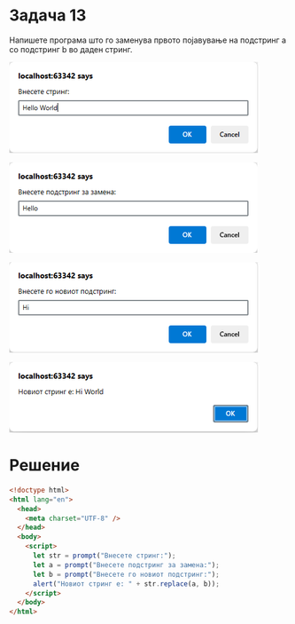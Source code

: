# Задача 13

Напишете програма што го заменува првото појавување на подстринг a со подстринг b во даден стринг.

![image](img/img.png)

![image](img/img_1.png)

![image](img/img_2.png)

![image](img/img_3.png)

# Решение

```html
<!doctype html>
<html lang="en">
  <head>
    <meta charset="UTF-8" />
  </head>
  <body>
    <script>
      let str = prompt("Внесете стринг:");
      let a = prompt("Внесете подстринг за замена:");
      let b = prompt("Внесете го новиот подстринг:");
      alert("Новиот стринг е: " + str.replace(a, b));
    </script>
  </body>
</html>
```
